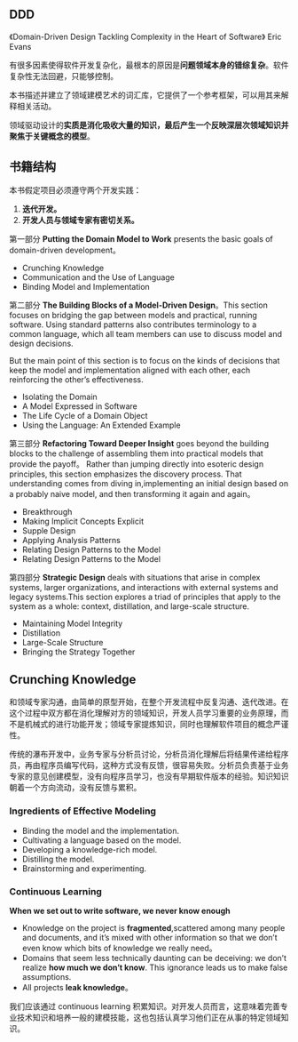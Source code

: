 ## DDD

《Domain-Driven Design Tackling Complexity in the Heart of Software》 Eric Evans 

有很多因素使得软件开发复杂化，最根本的原因是**问题领域本身的错综复杂**。软件复杂性无法回避，只能够控制。

本书描述并建立了领域建模艺术的词汇库，它提供了一个参考框架，可以用其来解释相关活动。

领域驱动设计的**实质是消化吸收大量的知识，最后产生一个反映深层次领域知识并聚焦于关键概念的模型**。

## 书籍结构

本书假定项目必须遵守两个开发实践：

1. **迭代开发。**
2. **开发人员与领域专家有密切关系。**

第一部分  **Putting the Domain Model to Work** presents the basic goals of domain-driven development。

- Crunching Knowledge
- Communication and the Use of Language
- Binding Model and Implementation

第二部分 **The Building Blocks of a Model-Driven Design**。This section focuses on bridging the gap between models and practical, running software. Using standard patterns also contributes terminology to a common language, which all team members can use to discuss model and design decisions.

But the main point of this section is to focus on the kinds of decisions that keep the model and implementation aligned with each other, each reinforcing the other’s effectiveness.

- Isolating the Domain
- A Model Expressed in Software
- The Life Cycle of a Domain Object
- Using the Language: An Extended Example

第三部分 **Refactoring Toward Deeper Insight**  goes beyond the building blocks to the challenge of assembling them into practical models that provide the payoff。 Rather than jumping directly into esoteric design principles, this section emphasizes the discovery process. That understanding comes from diving in,implementing an initial design based on a probably naive model, and then transforming it again and again。

- Breakthrough
- Making Implicit Concepts Explicit
- Supple Design
- Applying Analysis Patterns
- Relating Design Patterns to the Model
- Relating Design Patterns to the Model

第四部分 **Strategic Design** deals with situations that arise in complex systems, larger organizations, and interactions with external systems and legacy systems.This section explores a triad of principles that apply to the system as a whole: context, distillation, and large-scale structure.

- Maintaining Model Integrity
- Distillation
- Large-Scale Structure
- Bringing the Strategy Together



## Crunching Knowledge

和领域专家沟通，由简单的原型开始，在整个开发流程中反复沟通、迭代改进。在这个过程中双方都在消化理解对方的领域知识，开发人员学习重要的业务原理，而不是机械式的进行功能开发；领域专家提炼知识，同时也理解软件项目的概念严谨性。

传统的瀑布开发中，业务专家与分析员讨论，分析员消化理解后将结果传递给程序员，再由程序员编写代码，这种方式没有反馈，很容易失败。分析员负责基于业务专家的意见创建模型，没有向程序员学习，也没有早期软件版本的经验。知识知识朝着一个方向流动，没有反馈与累积。

### Ingredients of Effective Modeling

- Binding the model and the implementation.
- Cultivating a language based on the model.  
- Developing a knowledge-rich model.
- Distilling the model. 
- Brainstorming and experimenting. 



### Continuous Learning

**When we set out to write software, we never know enough**

- Knowledge on the project is **fragmented**,scattered among many people and documents, and it’s mixed with other information so that we don’t even know which bits of knowledge we really need。
- Domains that seem less technically daunting can be deceiving: we don’t realize **how much we don’t know**. This ignorance leads us to make false assumptions.
- All projects **leak knowledge**。

我们应该通过 continuous learning 积累知识。对开发人员而言，这意味着完善专业技术知识和培养一般的建模技能，这也包括认真学习他们正在从事的特定领域知识。
